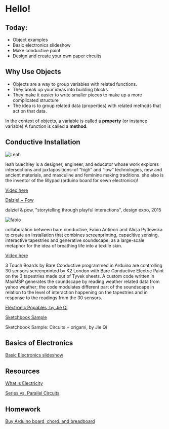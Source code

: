 # Hello!

## Today:
- Object examples
- Basic electronics slideshow
- Make conductive paint
- Design and create your own paper circuits

## Why Use Objects
- Objects are a way to group variables with related functions.
- They break up your ideas into building blocks
- They make it easier to write smaller pieces to make up a more complicated structure
- The idea is to group related data (properties) with related methods that act on that data.

In the context of objects, a variable is called a **property** (or instance variable)
A function is called a **method**.

## Conductive Installation

![Leah](http://amandaagricola.com/2017/IA2/wp-content/uploads/2017/01/IMG_1846-002.jpg)

leah buechley is a designer, engineer, and educator whose work explores intersections and juxtapositions–of “high” and “low” technologies, new and ancient materials, and masculine and feminine making traditions. she also is the inventor of the lillypad (arduino board for sewn electronics)!

[Video here](https://www.youtube.com/embed/r9j8DIHXSKA?ecver=1)

[Dalziel + Pow](https://player.vimeo.com/video/121878247)

dalziel & pow, "storytelling through playful interactions", design expo, 2015

![fabio](http://amandaagricola.com/2017/IA2/wp-content/uploads/2017/01/MAK_16.jpg)

collaboration between bare conductive, Fabio Antinori and Alicja Pytlewska to create an installation that combines screenprinting, capacitive sensing, interactive tapestries and generative soundscape, as a large-scale metaphor for the idea of breathing life into a textile skin.

[Video here](https://player.vimeo.com/video/79820006)

3 Touch Boards by Bare Conductive programmed in Arduino are controlling 30 sensors screenprinted by K2 London with Bare Conductive Electric Paint on the 3 tapestries made out of Tyvek sheets. A custom code written in MaxMSP generates the soundscape by reading weather related data from yahoo weather; the code modulates different part of the soundscape in relation to the level of interaction happening on the tapestries and in response to the readings from the 30 sensors.

[Electronic Popables, by Jie Qi](https://www.youtube.com/embed/AI-6wMlaVTc?ecver=1)

[Sketchbook Sample](https://www.youtube.com/embed/6jUhnLCJ5z8?ecver=1)

Sketchbook Sample: Circuits + origami, by Jie Qi

## Basics of Electronics

[Basic Electronics slideshow](https://docs.google.com/presentation/d/e/2PACX-1vT9A6njjJHLYjuiAWf8yAwAwutkQpMK56j4A5F16jlG4U3EqPiz2Dgig1uHRrR_JVf-KWspxhTZqr9t/pub?start=false&loop=false&delayms=3000)

## Resources

[What is Electricity](https://learn.sparkfun.com/tutorials/what-is-electricity)

[Series vs. Parallel Circuits](https://learn.sparkfun.com/tutorials/series-and-parallel-circuits)

## Homework
[Buy Arduino board, chord, and breadboard](https://www.adafruit.com/product/193)
